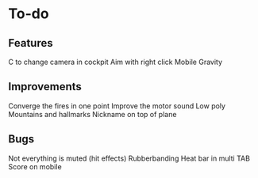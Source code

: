 # To-do

## Features

C to change camera in cockpit
Aim with right click
Mobile
Gravity


## Improvements

Converge the fires in one point
Improve the motor sound
Low poly Mountains and hallmarks
Nickname on top of plane

## Bugs

Not everything is muted (hit effects)
Rubberbanding
Heat bar in multi
TAB Score on mobile